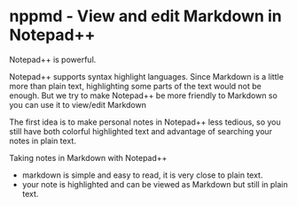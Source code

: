 # nppmd - View and edit Markdown in Notepad++

Notepad++ is powerful.

Notepad++ supports syntax highlight languages. Since Markdown is a little more than 
plain text, highlighting some parts of the text would not be enough. But we try to
make Notepad++ be more friendly to Markdown so you can use it to view/edit Markdown

The first idea is to make personal notes in Notepad++ less tedious, so you still
have both colorful highlighted text and advantage of searching your notes in plain
text.

Taking notes in Markdown with Notepad++
- markdown is simple and easy to read, it is very close to plain text.
- your note is highlighted and can be viewed as Markdown but still in plain text.
